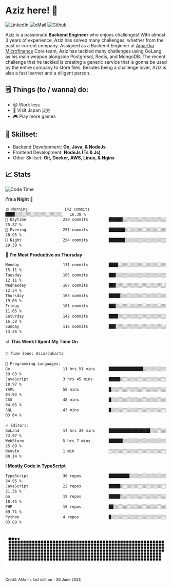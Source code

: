 # Aziz here! 👋

[![LinkedIn](https://img.shields.io/static/v1?message=afikrim&logo=linkedin&label=&color=0077B5&logoColor=white&labelColor=&style=for-the-badge)](https://www.linkedin.com/in/afikrim)
[![eMail](https://img.shields.io/static/v1?message=afikrim10@gmail.com&logo=gmail&label=&color=D14836&logoColor=white&labelColor=&style=for-the-badge)](mailto:afikrim10@gmail.com)
[![Github](https://komarev.com/ghpvc/?username=afikrim&label=Visitors&style=for-the-badge)](https://www.github.com/afikrim)

<!--Introduction-->
Aziz is a passionate **Backend Engineer** who enjoys challenges! With almost 3 years of experience, Aziz has solved many challenges, whether from the past or current company. Assigned as a Backend Engineer at [Amartha Microfinance](https://amartha.com) Core team, Aziz has tackled many challenges using GoLang as his main weapon alongside Postgresql, Redis, and MongoDB. The recent challenge that he tackled is creating a generic service that is gonna be used by the entire company to store files. Besides being a challenge lover, Aziz is also a fast learner and a diligent person.

<!--Things TODO-->
## 🗒️ Things (to / wanna) do:

- 😆 Work less
- 🚀 Visit Japan 🇯🇵
- 🎮 Play more games

<!--Skillset-->
## 🏅 Skillset:

- Backend Development: **Go, Java, & NodeJs**
- Frontend Development: **NodeJs (Ts & Js)**
- Other Skillset: **Git, Docker, AWS, Linux, & Nginx**

## 📈 Stats  

<!--START_SECTION:waka-->
![Code Time](http://img.shields.io/badge/Code%20Time-1%2C034%20hrs%2038%20mins-blue)

**I'm a Night 🦉** 

```text
🌞 Morning                142 commits         ████░░░░░░░░░░░░░░░░░░░░░   16.38 % 
🌆 Daytime                220 commits         ██████░░░░░░░░░░░░░░░░░░░   25.37 % 
🌃 Evening                251 commits         ███████░░░░░░░░░░░░░░░░░░   28.95 % 
🌙 Night                  254 commits         ███████░░░░░░░░░░░░░░░░░░   29.30 % 
```
📅 **I'm Most Productive on Thursday** 

```text
Monday                   131 commits         ████░░░░░░░░░░░░░░░░░░░░░   15.11 % 
Tuesday                  105 commits         ███░░░░░░░░░░░░░░░░░░░░░░   12.11 % 
Wednesday                107 commits         ███░░░░░░░░░░░░░░░░░░░░░░   12.34 % 
Thursday                 165 commits         █████░░░░░░░░░░░░░░░░░░░░   19.03 % 
Friday                   101 commits         ███░░░░░░░░░░░░░░░░░░░░░░   11.65 % 
Saturday                 142 commits         ████░░░░░░░░░░░░░░░░░░░░░   16.38 % 
Sunday                   116 commits         ███░░░░░░░░░░░░░░░░░░░░░░   13.38 % 
```


📊 **This Week I Spent My Time On** 

```text
🕑︎ Time Zone: Asia/Jakarta

💬 Programming Languages: 
Go                       11 hrs 51 mins      ███████████████░░░░░░░░░░   59.83 % 
JavaScript               3 hrs 45 mins       █████░░░░░░░░░░░░░░░░░░░░   18.97 % 
YAML                     58 mins             █░░░░░░░░░░░░░░░░░░░░░░░░   04.93 % 
CSS                      48 mins             █░░░░░░░░░░░░░░░░░░░░░░░░   04.05 % 
SQL                      43 mins             █░░░░░░░░░░░░░░░░░░░░░░░░   03.64 % 

🔥 Editors: 
GoLand                   14 hrs 39 mins      ██████████████████░░░░░░░   73.97 % 
WebStorm                 5 hrs 7 mins        ██████░░░░░░░░░░░░░░░░░░░   25.89 % 
Neovim                   1 min               ░░░░░░░░░░░░░░░░░░░░░░░░░   00.14 % 
```

**I Mostly Code in TypeScript** 

```text
TypeScript               36 repos            █████████░░░░░░░░░░░░░░░░   34.95 % 
JavaScript               22 repos            █████░░░░░░░░░░░░░░░░░░░░   21.36 % 
Go                       19 repos            █████░░░░░░░░░░░░░░░░░░░░   18.45 % 
PHP                      10 repos            ██░░░░░░░░░░░░░░░░░░░░░░░   09.71 % 
Python                   4 repos             █░░░░░░░░░░░░░░░░░░░░░░░░   03.88 % 
```




<!--END_SECTION:waka-->


<br clear="both">

<div align="center">
  <img src="https://raw.githubusercontent.com/afikrim/afikrim/output/snake.svg" alt="Snake animation" />
</div>


<sub>Credit: Afikrim, last edit on - 26 June 2023</sub>
